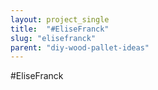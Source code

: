 ```yaml
---
layout: project_single
title:  "#EliseFranck"
slug: "elisefranck"
parent: "diy-wood-pallet-ideas"
---
```

#EliseFranck